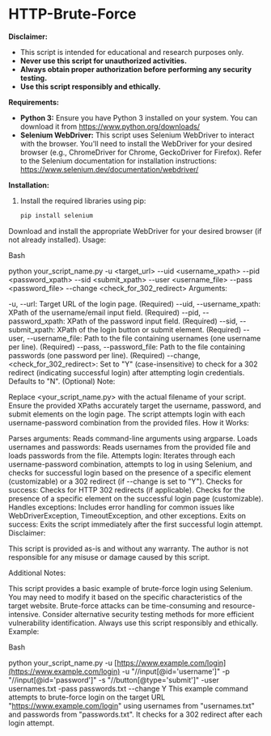 # HTTP-Brute-Force

**Disclaimer:**

* This script is intended for educational and research purposes only.
* **Never use this script for unauthorized activities.**
* **Always obtain proper authorization before performing any security testing.**
* **Use this script responsibly and ethically.**

**Requirements:**

* **Python 3:** Ensure you have Python 3 installed on your system. You can download it from https://www.python.org/downloads/
* **Selenium WebDriver:** This script uses Selenium WebDriver to interact with the browser. You'll need to install the WebDriver for your desired browser (e.g., ChromeDriver for Chrome, GeckoDriver for Firefox). Refer to the Selenium documentation for installation instructions: https://www.selenium.dev/documentation/webdriver/

**Installation:**

1. Install the required libraries using pip:

   ```bash
   pip install selenium
Download and install the appropriate WebDriver for your desired browser (if not already installed).
Usage:

Bash

python your_script_name.py -u <target_url> --uid <username_xpath> --pid <password_xpath> --sid <submit_xpath> --user <username_file> --pass <password_file> --change <check_for_302_redirect>
Arguments:

-u, --url: Target URL of the login page. (Required)
--uid, --username_xpath: XPath of the username/email input field. (Required)
--pid, --password_xpath: XPath of the password input field. (Required)
--sid, --submit_xpath: XPath of the login button or submit element. (Required)
--user, --username_file: Path to the file containing usernames (one username per line). (Required)
--pass, --password_file: Path to the file containing passwords (one password per line). (Required)
--change, <check_for_302_redirect>: Set to "Y" (case-insensitive) to check for a 302 redirect (indicating successful login) after attempting login credentials. Defaults to "N". (Optional)
Note:

Replace <your_script_name.py> with the actual filename of your script.
Ensure the provided XPaths accurately target the username, password, and submit elements on the login page.
The script attempts login with each username-password combination from the provided files.
How it Works:

Parses arguments: Reads command-line arguments using argparse.
Loads usernames and passwords: Reads usernames from the provided file and loads passwords from the file.
Attempts login: Iterates through each username-password combination, attempts to log in using Selenium, and checks for successful login based on the presence of a specific element (customizable) or a 302 redirect (if --change is set to "Y").
Checks for success:
Checks for HTTP 302 redirects (if applicable).
Checks for the presence of a specific element on the successful login page (customizable).
Handles exceptions: Includes error handling for common issues like WebDriverException, TimeoutException, and other exceptions.
Exits on success: Exits the script immediately after the first successful login attempt.
Disclaimer:

This script is provided as-is and without any warranty. The author is not responsible for any misuse or damage caused by this script.

Additional Notes:

This script provides a basic example of brute-force login using Selenium. You may need to modify it based on the specific characteristics of the target website.
Brute-force attacks can be time-consuming and resource-intensive. Consider alternative security testing methods for more efficient vulnerability identification.
Always use this script responsibly and ethically.
Example:

Bash

python your_script_name.py -u [https://www.example.com/login](https://www.example.com/login) -u "//input[@id='username']" -p "//input[@id='password']" -s "//button[@type='submit']" -user usernames.txt -pass passwords.txt --change Y
This example command attempts to brute-force login on the target URL "https://www.example.com/login" using usernames from "usernames.txt" and passwords from "passwords.txt". It checks for a 302 redirect after each login attempt.
